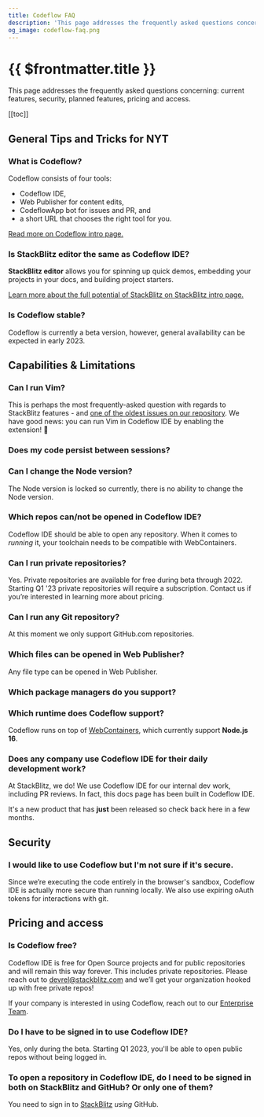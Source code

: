 ```yaml
---
title: Codeflow FAQ
description: 'This page addresses the frequently asked questions concerning: current features, security, planned features, pricing and access.'
og_image: codeflow-faq.png
---
```


# {{ $frontmatter.title }}

This page addresses the frequently asked questions concerning: current features, security, planned features, pricing and access.

[[toc]]

## General Tips and Tricks for NYT

### What is Codeflow?

<!--@include: ./parts/codeflow.md--> Codeflow consists of four tools: 
- Codeflow IDE, 
- Web Publisher for content edits, 
- CodeflowApp bot for issues and PR, and 
- a short URL that chooses the right tool for you.

[Read more on Codeflow intro page.](./what-is-codeflow.md)

### Is StackBlitz editor the same as Codeflow IDE?

**StackBlitz editor** allows you for spinning up quick demos, embedding your projects in your docs, and building project starters. 

<!--@include: ./parts/codeflow-ide.md-->

[Learn more about the full potential of StackBlitz on StackBlitz intro page.](/guides/user-guide/what-is-stackblitz.md)

### Is Codeflow stable?
Codeflow is currently a beta version, however, general availability can be expected in early 2023.

## Capabilities & Limitations

### Can I run Vim?

This is perhaps the most frequently-asked question with regards to StackBlitz features - and [one of the oldest issues on our repository](https://github.com/stackblitz/core/issues/3). We have good news: you can run Vim in Codeflow IDE by enabling the extension! 🥳

### Does my code persist between sessions?

<!--@include: ./parts/persistance.md-->

### Can I change the Node version?

The Node version is locked so currently, there is no ability to change the Node version.

### Which repos can/not be opened in Codeflow IDE?

Codeflow IDE should be able to open any repository. When it comes to *running* it, your toolchain needs to be compatible with WebContainers.

### Can I run private repositories?

Yes. Private repositories are available for free during beta through 2022. Starting Q1 '23 private repositories will require a subscription. Contact us if you’re interested in learning more about pricing.

### Can I run any Git repository?

At this moment we only support GitHub.com repositories.

### Which files can be opened in Web Publisher?

Any file type can be opened in Web Publisher.

### Which package managers do you support?

<!--@include: ./parts/supported-packages.md-->

### Which runtime does Codeflow support?

Codeflow runs on top of [WebContainers](/guides/user-guide/available-environments#webcontainers), which currently support **Node.js 16**.

### Does any company use Codeflow IDE for their daily development work?

At StackBlitz, we do! We use Codeflow IDE for our internal dev work, including PR reviews. In fact, this docs page has been built in Codeflow IDE.

It's a new product that has **just** been released so check back here in a few months.

## Security 

### I would like to use Codeflow but I'm not sure if it's secure.

Since we’re executing the code entirely in the browser's sandbox, Codeflow IDE is actually more secure than running locally. We also use expiring oAuth tokens for interactions with git.

## Pricing and access

### Is Codeflow free?

Codeflow IDE is free for Open Source projects and for public repositories and will remain this way forever. This includes private repositories. Please reach out to [devrel@stackblitz.com](mailto:devrel@stackblitz.com) and we’ll get your organization hooked up with free private repos!

If your company is interested in using Codeflow, reach out to our [Enterprise Team](https://stackblitz.com/beta-teams-signup).

### Do I have to be signed in to use Codeflow IDE? 

Yes, only during the beta. Starting Q1 2023, you'll be able to open public repos without being logged in.

### To open a repository in Codeflow IDE, do I need to be signed in both on StackBlitz and GitHub? Or only one of them?

You need to sign in to [StackBlitz](https://stackblitz.com) *using* GitHub.
